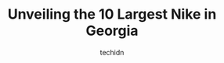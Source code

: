 ---
layout: ampstory
image: https://i0.wp.com/www.depkes.org/wp-content/uploads/2023/06/nike-0-in-georgia-1685967834.jpeg?resize=640,853
author: techidn
featured: false
description: Discover the impressive array of Nike options in Georgia, where you can find 10 of the largest Nike establishments in the area. From renowned classics to hidden gems, Georgia offers a divers
title: Unveiling the 10 Largest Nike in Georgia
cover:
   title: Unveiling the 10 Largest Nike in Georgia
   subtitle: Rickpate
   background: https://www.depkes.org/wp-content/uploads/2023/06/nike-0-in-georgia-1685967834.jpeg

pages: 
 - layout: thirds
   top: <h1>#1 Nike Unite - Commerce</h1>
   bottom: "<p>I cant say I have an off experience each time I go in this store - which is often because I work nearby. I will give three stars because of the past experiences.</p>"
   background: https://www.depkes.org/wp-content/uploads/2023/06/nike-1-in-georgia-1685967835.jpeg
   backgroundblur: true
 - layout: thirds
   top: <h1>#2 Nike Factory Store</h1>
   bottom: "<p>1000 Tanger Dr Suite 233, Locust Grove, GA 30248, United States</p>"
   background: https://www.depkes.org/wp-content/uploads/2023/06/nike-2-in-georgia-1685967836.jpeg
   cta:
      link: https://www.depkes.org/blog/unveiling-the-10-largest-nike-in-georgia/
      text: Unveiling the 10 Largest Nike in Georgia
 - layout: thirds
   top: <h1>#3 Nike Atlanta</h1>
   bottom: "<p>3393 Peachtree Rd NE Suite #3070, Atlanta, GA 30326, United States</p>"
   background: https://www.depkes.org/wp-content/uploads/2023/06/nike-3-in-georgia-1685967836.jpeg
   cta:
      link: https://www.depkes.org/blog/unveiling-the-10-largest-nike-in-georgia/
      text: Unveiling the 10 Largest Nike in Georgia
 - layout: thirds
   top: <h1>#4 Nike Factory Store</h1>
   bottom: "<p>800 GA-400 Suite 1010, Dawsonville, GA 30534, United States</p>"
   background: https://images.unsplash.com/photo-1632260260864-caf7fde5ec36?ixlib=rb-4.0.3&ixid=MnwxMjA3fDB8MHxwaG90by1wYWdlfHx8fGVufDB8fHx8&auto=format&fit=crop&w=640&h=853&q=80
   cta:
      link: https://www.depkes.org/blog/unveiling-the-10-largest-nike-in-georgia/
      text: Unveiling the 10 Largest Nike in Georgia
 - layout: thirds
   top: <h1>#5 Nike Factory Store</h1>
   bottom: "<p>5900 Sugarloaf Pkwy Suite 528, Lawrenceville, GA 30043, United States</p>"
   background: https://images.unsplash.com/photo-1580610447943-1bfbef5efe07?ixlib=rb-4.0.3&ixid=MnwxMjA3fDB8MHxwaG90by1wYWdlfHx8fGVufDB8fHx8&auto=format&fit=crop&w=640&h=853&q=80
   cta:
      link: https://www.depkes.org/blog/unveiling-the-10-largest-nike-in-georgia/
      text: Unveiling the 10 Largest Nike in Georgia
 - layout: thirds
   top: <h1>#6 Nike Factory Store</h1>
   bottom: "<p>455 Belwood Rd Suite 2, Calhoun, GA 30701, United States</p>"
   background: https://images.unsplash.com/photo-1534312527009-56c7016453e6?ixlib=rb-4.0.3&ixid=MnwxMjA3fDB8MHxwaG90by1wYWdlfHx8fGVufDB8fHx8&auto=format&fit=crop&w=640&h=853&q=80
   cta:
      link: https://www.depkes.org/blog/unveiling-the-10-largest-nike-in-georgia/
      text: Unveiling the 10 Largest Nike in Georgia
 - layout: thirds
   top: <h1>#7 Nike Unite - Atlantic Station</h1>
   bottom: "<p>1381 Market St NW Suite 13100, Atlanta, GA 30363, United States</p>"
   background: https://images.unsplash.com/photo-1597773150796-e5c14ebecbf5?ixlib=rb-4.0.3&ixid=MnwxMjA3fDB8MHxwaG90by1wYWdlfHx8fGVufDB8fHx8&auto=format&fit=crop&w=640&h=853&q=80
   cta:
      link: https://www.depkes.org/blog/unveiling-the-10-largest-nike-in-georgia/
      text: Unveiling the 10 Largest Nike in Georgia
 - layout: thirds
   middle: Continue reading...
   background: https://images.unsplash.com/photo-1489694553447-4c9339da310d?ixlib=rb-4.0.3&ixid=MnwxMjA3fDB8MHxwaG90by1wYWdlfHx8fGVufDB8fHx8&auto=format&fit=crop&w=640&h=853&q=80
   cta:
      link: https://www.depkes.org/blog/unveiling-the-10-largest-nike-in-georgia/
      text: Unveiling the 10 Largest Nike in Georgia
      
---